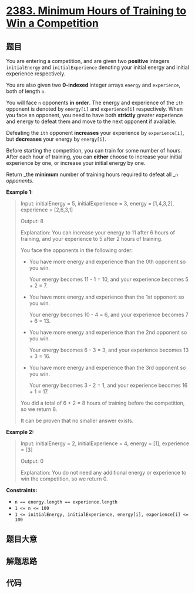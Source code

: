 # [2383. Minimum Hours of Training to Win a Competition](https://leetcode.com/problems/minimum-hours-of-training-to-win-a-competition/)

## 题目

You are entering a competition, and are given two **positive** integers
`initialEnergy` and `initialExperience` denoting your initial energy and
initial experience respectively.

You are also given two **0-indexed** integer arrays `energy` and `experience`,
both of length `n`.

You will face `n` opponents **in order**. The energy and experience of the
`ith` opponent is denoted by `energy[i]` and `experience[i]` respectively.
When you face an opponent, you need to have both **strictly** greater
experience and energy to defeat them and move to the next opponent if
available.

Defeating the `ith` opponent **increases** your experience by `experience[i]`,
but **decreases** your energy by `energy[i]`.

Before starting the competition, you can train for some number of hours. After
each hour of training, you can **either** choose to increase your initial
experience by one, or increase your initial energy by one.

Return _the **minimum** number of training hours required to defeat all _`n`
_opponents_.



**Example 1:**

> Input: initialEnergy = 5, initialExperience = 3, energy = [1,4,3,2], experience = [2,6,3,1]
> 
> Output: 8
> 
> Explanation: You can increase your energy to 11 after 6 hours of training, and your experience to 5 after 2 hours of training.
> 
> You face the opponents in the following order:
> - You have more energy and experience than the 0th opponent so you win.
> 
>   Your energy becomes 11 - 1 = 10, and your experience becomes 5 + 2 = 7.
> - You have more energy and experience than the 1st opponent so you win.
> 
>   Your energy becomes 10 - 4 = 6, and your experience becomes 7 + 6 = 13.
> - You have more energy and experience than the 2nd opponent so you win.
> 
>   Your energy becomes 6 - 3 = 3, and your experience becomes 13 + 3 = 16.
> - You have more energy and experience than the 3rd opponent so you win.
> 
>   Your energy becomes 3 - 2 = 1, and your experience becomes 16 + 1 = 17.
> 
> You did a total of 6 + 2 = 8 hours of training before the competition, so we return 8.
> 
> It can be proven that no smaller answer exists.

**Example 2:**

> Input: initialEnergy = 2, initialExperience = 4, energy = [1], experience = [3]
> 
> Output: 0
> 
> Explanation: You do not need any additional energy or experience to win the competition, so we return 0.

**Constraints:**

  * `n == energy.length == experience.length`
  * `1 <= n <= 100`
  * `1 <= initialEnergy, initialExperience, energy[i], experience[i] <= 100`


## 题目大意

## 解题思路

## 代码

```javascript

```


